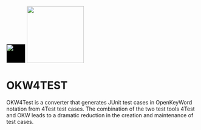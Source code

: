 <img src="https://4test.io/wp-content/uploads/2017/06/cropped-4test_feher.png" width="50px" height=auto style="background-color:black;"> <img src="http://logo.openkeyword.de/RasterFormat/150x78/OKW_Color_MSOffice_noBackground.png" width="150px" height=auto />

# OKW4TEST

OKW4Test is a converter that generates JUnit test cases in OpenKeyWord notation from 4Test test cases. The combination of the two test tools 4Test and OKW leads to a dramatic reduction in the creation and maintenance of test cases. 
